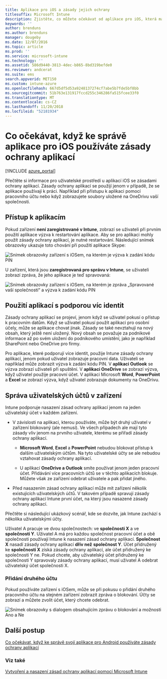 ```yaml
---
title: Aplikace pro iOS a zásady jejich ochrany
titlesuffix: Microsoft Intune
description: Zjistěte, co můžete očekávat od aplikace pro iOS, která má zásady ochrany.
keywords: ''
author: brenduns
ms.author: brenduns
manager: dougeby
ms.date: 12/07/2016
ms.topic: article
ms.prod: ''
ms.service: microsoft-intune
ms.technology: ''
ms.assetid: 586d9440-3813-4dec-b865-8bd319befde0
ms.reviewer: andcerat
ms.suite: ems
search.appverid: MET150
ms.custom: intune-azure
ms.openlocfilehash: 667d5df5d53a9248137274cf7abe5b7fde5bf8bb
ms.sourcegitcommit: 51b763e131917fccd255c346286fa515fcee33f0
ms.translationtype: MT
ms.contentlocale: cs-CZ
ms.lasthandoff: 11/20/2018
ms.locfileid: "52181934"
---
```

# <a name="what-to-expect-when-your-ios-app-is-managed-by-app-protection-policies"></a>Co očekávat, když ke správě aplikace pro iOS používáte zásady ochrany aplikací

[!INCLUDE [azure_portal](./includes/azure_portal.md)]

Přečtěte si informace pro uživatelské prostředí u aplikací iOS se zásadami ochrany aplikací. Zásady ochrany aplikací se použijí jenom v případě, že se aplikace používají k práci. Například při přístupu k aplikaci pomocí pracovního účtu nebo když zobrazujete soubory uložené na OneDrivu vaší společnosti.
##  <a name="accessing-apps"></a>Přístup k aplikacím

Pokud zařízení **není zaregistrované v Intune**, zobrazí se uživateli při prvním použití aplikace výzva k restartování aplikace.  Aby se pro aplikaci mohly použít zásady ochrany aplikací, je nutné restartování. Následující snímek obrazovky ukazuje toto chování při použití aplikace Skype:


![Snímek obrazovky zařízení s iOSem, na kterém je výzva k zadání kódu PIN](./media/ios-pin-prompt.png)

U zařízení, která jsou **zaregistrovaná pro správu v Intune**, se uživateli zobrazí zpráva, že jeho aplikace je teď spravovaná:

![Snímek obrazovky zařízení s iOSem, na kterém je zpráva „Spravované vaší společností“ a výzva k zadání kódu PIN](./media/ios-managed-devices-pin-prompt.png)

##  <a name="using-apps-with-multi-identity-support"></a>Použití aplikací s podporou víc identit

Zásady ochrany aplikací se projeví, jenom když se uživatel pokusí o přístup k pracovním datům. Když se uživatel pokusí použít aplikaci pro osobní účely, může se aplikace chovat jinak. Zásady se také nevztahují na nový obsah, který ještě není uložený. Nový obsah se považuje za podnikové informace až po svém uložení do podnikového umístění, jako je například SharePoint nebo OneDrive pro firmy.

Pro aplikace, které podporují více identit, použije Intune zásady ochrany aplikací, jenom pokud uživatel zobrazuje pracovní data.  Uživateli se například může zobrazit výzva k zadání kódu PIN.  V **aplikaci Outlook** se výzva zobrazí uživateli při spuštění. V **aplikaci OneDrive** se zobrazí výzva, když uživatel použije pracovní účet.  V aplikaci Microsoft **Word**, **PowerPoint** a **Excel** se zobrazí výzva, když uživatel zobrazuje dokumenty na OneDrivu.
##  <a name="managing-user-accounts-on-the-device"></a>Správa uživatelských účtů v zařízení

Intune podporuje nasazení zásad ochrany aplikací jenom na jeden uživatelský účet v každém zařízení.

* V závislosti na aplikaci, kterou používáte, může být druhý uživatel v zařízení blokovaný (ale nemusí). Ve všech případech ale mají tyto zásady vliv jenom na prvního uživatele, kterému se přiřadí zásady ochrany aplikací.
  * **Microsoft Word**, **Excel** a **PowerPoint** nebudou blokovat přístup k dalším uživatelským účtům. Na tyto uživatelské účty se ale nebudou vztahovat zásady ochrany aplikací.

  * U aplikací **OneDrive a Outlook** smíte používat jenom jeden pracovní účet.  Přidávání více pracovních účtů se v těchto aplikacích blokuje.  Můžete však ze zařízení odebrat uživatele a pak přidat jiného.

* Před nasazením zásad ochrany aplikací může mít zařízení několik existujících uživatelských účtů. V takovém případě spravují zásady ochrany aplikací Intune první účet, na který jsou nasazené zásady ochrany aplikací.


Přečtěte si následující ukázkový scénář, kde se dozvíte, jak Intune zachází s několika uživatelskými účty.

Uživatel A pracuje ve dvou společnostech: ve **společnosti X** a ve **společnosti Y**. Uživatel A má pro každou společnost pracovní účet a obě společnosti používají Intune k nasazení zásad ochrany aplikací. **Společnost X** nasadí zásady ochrany aplikací **dřív než** **společnost Y**. Účet přidružený ke **společnosti X** získá zásady ochrany aplikací, ale účet přidružený ke společnosti Y ne. Pokud chcete, aby uživatelský účet přidružený ke společnosti Y spravovaly zásady ochrany aplikací, musí uživatel A odebrat uživatelský účet společnosti X.
### <a name="adding-a-second-account"></a>Přidání druhého účtu

Pokud používáte zařízení s iOSem, může se při pokusu o přidání druhého pracovního účtu na stejném zařízení zobrazit zpráva o blokování.  Účty se zobrazí a můžete zvolit účet, který chcete odebrat.

![Snímek obrazovky s dialogem obsahujícím zprávu o blokování a možnosti Ano a Ne](./media/ios-switch-user.PNG)

## <a name="next-steps"></a>Další postup
[Co očekávat, když ke správě svojí aplikace pro Android používáte zásady ochrany aplikací](app-protection-enabled-apps-android.md)
### <a name="see-also"></a>Viz také
[Vytvoření a nasazení zásad ochrany aplikací pomocí Microsoft Intune](app-protection-policies.md)
